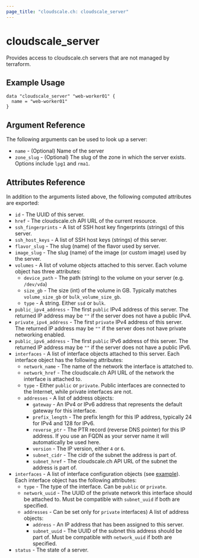 ```yaml
---
page_title: "cloudscale.ch: cloudscale_server"
---
```


# cloudscale\_server

Provides access to cloudscale.ch servers that are not managed by terraform.

## Example Usage

```hcl
data "cloudscale_server" "web-worker01" {
  name = "web-worker01"
}
```

## Argument Reference

The following arguments can be used to look up a server:

* `name` - (Optional) Name of the server
* `zone_slug` - (Optional) The slug of the zone in which the server exists. Options include `lpg1` and `rma1`.

## Attributes Reference

In addition to the arguments listed above, the following computed attributes are exported:

* `id` - The UUID of this server.
* `href` - The cloudscale.ch API URL of the current resource.
* `ssh_fingerprints` - A list of SSH host key fingerprints (strings) of this server.
* `ssh_host_keys` - A list of SSH host keys (strings) of this server.
* `flavor_slug` - The slug (name) of the flavor used by server.
* `image_slug` - The slug (name) of the image (or custom image) used by the server.
* `volumes` - A list of volume objects attached to this server. Each volume object has three attributes:
    * `device_path` - The path (string) to the volume on your server (e.g. `/dev/vda`)
    * `size_gb` - The size (int) of the volume in GB. Typically matches `volume_size_gb` or `bulk_volume_size_gb`.
    * `type` - A string. Either `ssd` or `bulk`.
* `public_ipv4_address` - The first `public` IPv4 address of this server. The returned IP address may be `""` if the server does not have a public IPv4.
* `private_ipv4_address` - The first `private` IPv4 address of this server. The returned IP address may be `""` if the server does not have private networking enabled.
* `public_ipv6_address` - The first `public` IPv6 address of this server. The returned IP address may be `""` if the server does not have a public IPv6.
* `interfaces` - A list of interface objects attached to this server. Each interface object has the following attributes:
    * `network_name` - The name of the network the interface is attatched to.
    * `network_href` - The cloudscale.ch API URL of the network the interface is attached to.
    * `type` - Either `public` or `private`. Public interfaces are connected to the Internet, while private interfaces are not.
    * `addresses` - A list of address objects:
        * `gateway` - An IPv4 or IPv6 address that represents the default gateway for this interface.
        * `prefix_length` - The prefix length for this IP address, typically 24 for IPv4 and 128 for IPv6.
        * `reverse_ptr` - The PTR record (reverse DNS pointer) for this IP address. If you use an FQDN as your server name it will automatically be used here.
        * `version` - The IP version, either `4` or `6`.
        * `subnet_cidr` - The cidr of the subnet the address is part of.
        * `subnet_href` - The cloudscale.ch API URL of the subnet the address is part of.
* `interfaces` - A list of interface configuration objects (see [example](network.html)). Each interface object has the following attributes:
    * `type` - The type of the interface. Can be `public` or `private`.
    * `network_uuid` - The UUID of the private network this interface should be attached to. Must be compatible with `subnet_uuid` if both are specified.
    * `addresses` - Can be set only for `private` interfaces) A list of address objects:
        * `address` - An IP address that has been assigned to this server.
        * `subnet_uuid` - The UUID of the subnet this address should be part of. Must be compatible with `network_uuid` if both are specified.
* `status` - The state of a server.
